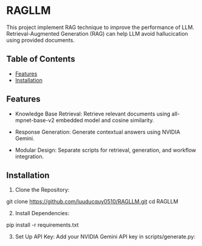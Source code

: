 # RAGLLM

This project implement RAG technique to improve the performance of LLM. Retrieval-Augmented Generation (RAG) can help LLM avoid hallucication using provided documents. 

## Table of Contents

- [Features](#features)
- [Installation](#installation)


## Features

- Knowledge Base Retrieval: Retrieve relevant documents using all-mpnet-base-v2 embedded model and cosine similarity.

- Response Generation: Generate contextual answers using NVIDIA Gemini.

- Modular Design: Separate scripts for retrieval, generation, and workflow integration.

## Installation

1. Clone the Repository:

git clone https://github.com/luuducquy0510/RAGLLM.git
cd RAGLLM

2. Install Dependencies:

pip install -r requirements.txt

3. Set Up API Key:
Add your NVIDIA Gemini API key in scripts/generate.py:
